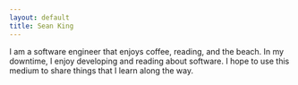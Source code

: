 ```yaml
---
layout: default
title: Sean King
---
```


I am a software engineer that enjoys coffee, reading, and the beach. In my downtime, I enjoy developing and reading about software. I hope to use this medium to share things that I learn along the way.
